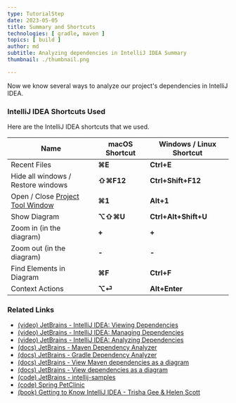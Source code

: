 ```yaml
---
type: TutorialStep
date: 2023-05-05
title: Summary and Shortcuts
technologies: [ gradle, maven ]
topics: [ build ]
author: md
subtitle: Analyzing dependencies in IntelliJ IDEA Summary
thumbnail: ./thumbnail.png

---
```


Now we know several ways to analyze our project's dependencies in IntelliJ IDEA.

### IntelliJ IDEA Shortcuts Used

Here are the IntelliJ IDEA shortcuts that we used.

| Name                                                                                             | macOS Shortcut | Windows / Linux Shortcut |
|--------------------------------------------------------------------------------------------------|----------------|--------------------------|
| Recent Files                                                                                     | **⌘E**         | **Ctrl+E**               |
| Hide all windows / Restore windows                                                               | **⇧⌘F12**      | **Ctrl+Shift+F12**       |
| Open / Close [Project Tool Window](https://www.jetbrains.com/help/idea/project-tool-window.html) | **⌘1**         | **Alt+1**                |
| Show Diagram                                                                                     | **⌥⇧⌘U**       | **Ctrl+Alt+Shift+U**     |
| Zoom in (in the diagram)                                                                         | **+**          | **+**                    |
| Zoom out (in the diagram)                                                                        | **-**          | **-**                    |
| Find Elements in Diagram                                                                         | **⌘F**         | **Ctrl+F**               |
| Context Actions                                                                                  | **⌥⏎**         | **Alt+Enter**            |

### Related Links

- [(video) JetBrains - IntelliJ IDEA: Viewing Dependencies](https://www.youtube.com/watch?v=1wnsc8hYM4c)
- [(video) JetBrains - IntelliJ IDEA: Managing Dependencies](https://www.youtube.com/watch?v=nqb9yAecM9Y)
- [(video) JetBrains - IntelliJ IDEA: Analyzing Dependencies](https://www.youtube.com/watch?v=La3Cp-O05eQ)
- [(docs) JetBrains - Maven Dependency Analyzer](https://www.jetbrains.com/help/idea/work-with-maven-dependencies.html#dependency_analyzer)
- [(docs) JetBrains - Gradle Dependency Analyzer](https://www.jetbrains.com/help/idea/work-with-gradle-dependency-diagram.html#dependency_analyzer)
- [(docs) JetBrains - View Maven dependencies as a diagram](https://www.jetbrains.com/help/idea/work-with-maven-dependencies.html#maven_dependency_diagram)
- [(docs) JetBrains - View dependencies as a diagram](https://www.jetbrains.com/help/idea/work-with-gradle-dependency-diagram.html#gradle_diagram)
- [(code) JetBrains - intellij-samples](https://github.com/JetBrains/intellij-samples)
- [(code) Spring PetClinic](https://github.com/spring-projects/spring-petclinic)
- [(book) Getting to Know IntelliJ IDEA - Trisha Gee & Helen Scott](https://leanpub.com/gettingtoknowIntelliJIDEA)



